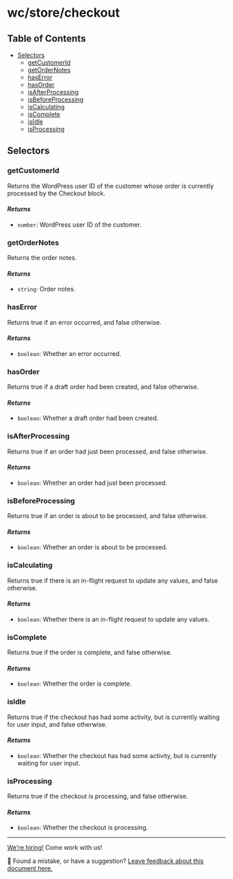 # wc/store/checkout

## Table of Contents

-   [Selectors](#selectors)
    -   [getCustomerId](#getcustomerid)
    -   [getOrderNotes](#getordernotes)
    -   [hasError](#haserror)
    -   [hasOrder](#hasorder)
    -   [isAfterProcessing](#isafterprocessing)
    -   [isBeforeProcessing](#isbeforeprocessing)
    -   [isCalculating](#iscalculating)
    -   [isComplete](#iscomplete)
    -   [isIdle](#isidle)
    -   [isProcessing](#isprocessing)

## Selectors

### getCustomerId

Returns the WordPress user ID of the customer whose order is currently processed by the Checkout block.

#### _Returns_

-   `number`: WordPress user ID of the customer.

### getOrderNotes

Returns the order notes.

#### _Returns_

-   `string`: Order notes.

### hasError

Returns true if an error occurred, and false otherwise.

#### _Returns_

-   `boolean`: Whether an error occurred.

### hasOrder

Returns true if a draft order had been created, and false otherwise.

#### _Returns_

-   `boolean`: Whether a draft order had been created.

### isAfterProcessing

Returns true if an order had just been processed, and false otherwise.

#### _Returns_

-   `boolean`: Whether an order had just been processed.

### isBeforeProcessing

Returns true if an order is about to be processed, and false otherwise.

#### _Returns_

-   `boolean`: Whether an order is about to be processed.

### isCalculating

Returns true if there is an in-flight request to update any values, and false otherwise.

#### _Returns_

-   `boolean`: Whether there is an in-flight request to update any values.

### isComplete

Returns true if the order is complete, and false otherwise.

#### _Returns_

-   `boolean`: Whether the order is complete.

### isIdle

Returns true if the checkout has had some activity, but is currently waiting for user input, and false otherwise.

#### _Returns_

-   `boolean`: Whether the checkout has had some activity, but is currently waiting for user input.

### isProcessing

Returns true if the checkout is processing, and false otherwise.

#### _Returns_

-   `boolean`: Whether the checkout is processing.

<!-- FEEDBACK -->

---

[We're hiring!](https://woocommerce.com/careers/) Come work with us!

🐞 Found a mistake, or have a suggestion? [Leave feedback about this document here.](https://github.com/woocommerce/woocommerce-blocks/issues/new?assignees=&labels=type%3A+documentation&template=--doc-feedback.md&title=Feedback%20on%20./docs/third-party-developers/extensibility/checkout-payment-methods/checkout-flow-and-events.md)

<!-- /FEEDBACK -->
